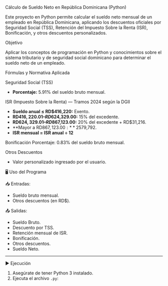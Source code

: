 Cálculo de Sueldo Neto en República Dominicana (Python)

Este proyecto en Python permite calcular el sueldo neto mensual de un empleado en República Dominicana, aplicando los descuentos oficiales por Seguridad Social (TSS), Retención del Impuesto Sobre la Renta (ISR), Bonificación, y otros descuentos personalizados.



Objetivo

Aplicar los conceptos de programación en Python y conocimientos sobre el sistema tributario y de seguridad social dominicano para determinar el sueldo neto de un empleado.



Fórmulas y Normativa Aplicada

Seguridad Social (TSS)
- **Porcentaje:** 5.91% del sueldo bruto mensual.

ISR (Impuesto Sobre la Renta) — Tramos 2024 según la DGII
- **Sueldo anual ≤ RD$416,220:** Exento.
- **RD$416,220.01 – RD$624,329.00:** 15% del excedente.
- **RD$624,329.01 – RD$867,123.00:** 20% del excedente + RD$31,216.
- **Mayor a RD$867,123.00:** 25% del excedente + RD$79,792.
- **ISR mensual = ISR anual ÷ 12**

Bonificación
Porcentaje: 0.83% del sueldo bruto mensual.

Otros Descuentos
- Valor personalizado ingresado por el usuario.



🖥️ Uso del Programa

📥 Entradas:
- Sueldo bruto mensual.
- Otros descuentos (en RD$).

📤 Salidas:
- Sueldo Bruto.
- Descuento por TSS.
- Retención mensual de ISR.
- Bonificación.
- Otros descuentos.
- Sueldo Neto.

---

▶️ Ejecución

1. Asegúrate de tener Python 3 instalado.
2. Ejecuta el archivo `.py`:

```bash

